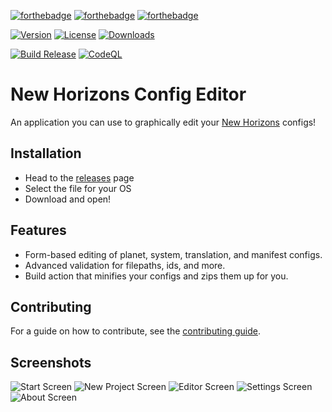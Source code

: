 [![forthebadge](https://forthebadge.com/images/badges/made-with-typescript.svg)](https://forthebadge.com)
[![forthebadge](https://forthebadge.com/images/badges/made-with-rust.svg)](https://forthebadge.com)
[![forthebadge](https://forthebadge.com/images/badges/built-with-swag.svg)](https://forthebadge.com)

[![Version](https://img.shields.io/github/package-json/v/bwc9876/nh-config-editor?style=for-the-badge)](https://github.com/Bwc9876/nh-config-editor/releases)
[![License](https://img.shields.io/github/license/Bwc9876/nh-config-editor?style=for-the-badge)](https://github.com/Bwc9876/nh-config-editor/blob/main/LICENSE)
[![Downloads](https://img.shields.io/github/downloads/bwc9876/nh-config-editor/total?logo=github&style=for-the-badge)](https://github.com/Bwc9876/nh-config-editor/releases)

[![Build Release](https://img.shields.io/github/workflow/status/Bwc9876/nh-config-editor/Build%20Release?style=for-the-badge)](https://github.com/Bwc9876/nh-config-editor/actions/workflows/build_release.yml)
[![CodeQL](https://img.shields.io/github/workflow/status/Bwc9876/nh-config-editor/CodeQL?label=CodeQL&style=for-the-badge)](https://github.com/Bwc9876/nh-config-editor/actions/workflows/codeql-analysis.yml)

# New Horizons Config Editor

An application you can use to graphically edit your [New Horizons](https://nh.outerwildsmods.com) configs!

## Installation

-   Head to the [releases](https://github.com/Bwc9876/nh-config-editor/releases) page
-   Select the file for your OS
-   Download and open!

## Features

-   Form-based editing of planet, system, translation, and manifest configs.
-   Advanced validation for filepaths, ids, and more.
-   Build action that minifies your configs and zips them up for you.

## Contributing

For a guide on how to contribute, see the [contributing guide](CONTRIBUTING.md).

## Screenshots

![Start Screen](https://user-images.githubusercontent.com/25644444/184557636-86a2519b-5a85-418f-826a-cc39fb828864.png)
![New Project Screen](https://user-images.githubusercontent.com/25644444/184557649-9062adb5-e7e1-429e-9296-94859615687e.png)
![Editor Screen](https://user-images.githubusercontent.com/25644444/184557668-6710d0ab-bcc2-410e-af72-8877270bc5c8.png)
![Settings Screen](https://user-images.githubusercontent.com/25644444/184557681-0d1aa96b-6bac-4274-888f-f7b9c7832585.png)
![About Screen](https://user-images.githubusercontent.com/25644444/184557688-356c4def-04b3-4bc8-b4bb-823a3b1b6526.png)
